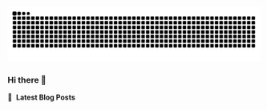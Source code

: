 <picture>
  <source media="(prefers-color-scheme: dark)" srcset="https://raw.githubusercontent.com/SakamotoKurome/SakamotoKurome/output/github-contribution-grid-snake-dark.svg">
  <source media="(prefers-color-scheme: light)" srcset="https://raw.githubusercontent.com/SakamotoKurome/SakamotoKurome/output/github-contribution-grid-snake.svg">
  <img alt="github contribution grid snake animation" src="https://raw.githubusercontent.com/SakamotoKurome/SakamotoKurome/output/github-contribution-grid-snake.svg">
</picture>

### Hi there 👋

<!--
**SakamotoKurome/SakamotoKurome** is a ✨ _special_ ✨ repository because its `README.md` (this file) appears on your GitHub profile.

Here are some ideas to get you started:

- 🔭 I’m currently working on ...
- 🌱 I’m currently learning ...
- 👯 I’m looking to collaborate on ...
- 🤔 I’m looking for help with ...
- 💬 Ask me about ...
- 📫 How to reach me: ...
- 😄 Pronouns: ...
- ⚡ Fun fact: ...
-->

📕 &nbsp;**Latest Blog Posts**
<!-- BLOG-POST-LIST:START -->
<!-- BLOG-POST-LIST:END -->
